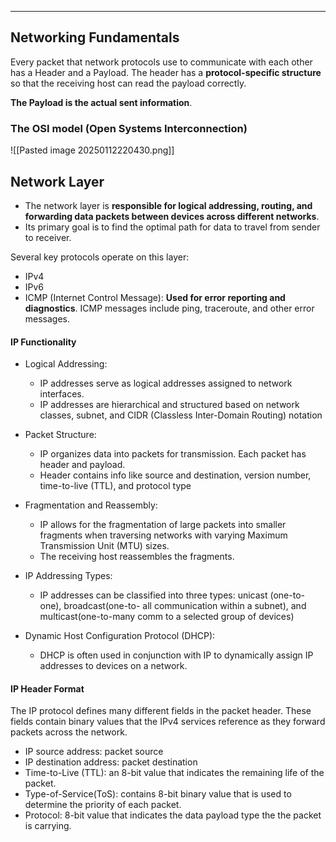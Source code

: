 
---

## Networking Fundamentals

Every packet that network protocols use to communicate with each other has a Header and a Payload. The header has a **protocol-specific structure** so that the receiving host can read the payload correctly.

**The Payload is the actual sent information**. 

### The OSI model (Open Systems Interconnection)

![[Pasted image 20250112220430.png]]




## Network Layer


- The network layer is **responsible for logical addressing, routing, and forwarding data packets between devices across different networks**.
- Its primary goal is to find the optimal path for data to travel from sender to receiver.

Several key protocols operate on this layer:
- IPv4
- IPv6
- ICMP (Internet Control Message): **Used for error reporting and diagnostics**. ICMP messages include ping, traceroute, and other error messages.

#### IP Functionality

- Logical Addressing:
	- IP addresses serve as logical addresses assigned to network interfaces. 
	- IP addresses are hierarchical and structured based on network classes, subnet, and CIDR (Classless Inter-Domain Routing) notation

- Packet Structure:
	- IP organizes data into packets for transmission. Each packet has header and payload.
	- Header contains info like source and destination, version number, time-to-live (TTL), and protocol type


- Fragmentation and Reassembly:
	- IP allows for the fragmentation of large packets into smaller fragments when traversing networks with varying Maximum Transmission Unit (MTU) sizes.
	- The receiving host reassembles the fragments.

- IP Addressing Types:
	- IP addresses can be classified into three types: unicast (one-to-one), broadcast(one-to- all communication within a subnet), and multicast(one-to-many comm to a selected group of devices)  

- Dynamic Host Configuration Protocol (DHCP):
	- DHCP is often used in conjunction with IP to dynamically assign IP addresses to devices on a network.



#### IP Header Format

The IP protocol defines many different fields in the packet header. These fields contain binary values that the IPv4 services reference as they forward packets across the network.

- IP source address: packet source 
- IP destination address: packet destination
- Time-to-Live (TTL): an 8-bit value that indicates the remaining life of the packet.
- Type-of-Service(ToS): contains 8-bit binary value that is used to determine the priority of each packet. 
- Protocol: 8-bit value that indicates the data payload type the the packet is carrying.




